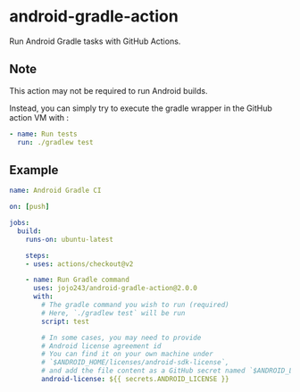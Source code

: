 # android-gradle-action

Run Android Gradle tasks with GitHub Actions.

## Note
This action may not be required to run Android builds.

Instead, you can simply try to execute the gradle wrapper in the GitHub action VM with :

```yaml
- name: Run tests
  run: ./gradlew test
```

## Example

```yaml
name: Android Gradle CI

on: [push]

jobs:
  build:
    runs-on: ubuntu-latest

    steps:
    - uses: actions/checkout@v2

    - name: Run Gradle command
      uses: jojo243/android-gradle-action@2.0.0
      with:
        # The gradle command you wish to run (required)
        # Here, `./gradlew test` will be run
        script: test

        # In some cases, you may need to provide
        # Android license agreement id
        # You can find it on your own machine under
        # `$ANDROID_HOME/licenses/android-sdk-license`,
        # and add the file content as a GitHub secret named `$ANDROID_LICENSE`.
        android-license: ${{ secrets.ANDROID_LICENSE }}
```

